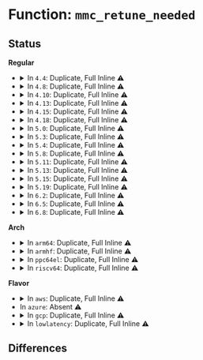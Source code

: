 # Function: <code>mmc_retune_needed</code>

## Status
<b>Regular</b>
<ul>
<li>
<details>
<summary>In <code>4.4</code>: Duplicate, Full Inline ⚠️</summary>

**Collision:** Static Duplication

**Inline:** Full

**Transformation:** False

**Instances:**

```
In drivers/mmc/core/core.c (ffffffff816bd921)
Location: include/linux/mmc/host.h:506
Inline: True
Inline callers:
  - drivers/mmc/core/core.c:mmc_request_done
```
```
In drivers/mmc/core/host.c (ffffffff816c1c46)
Location: include/linux/mmc/host.h:506
Inline: True
Inline callers:
  - drivers/mmc/core/host.c:mmc_retune_timer
```
```
In drivers/mmc/core/sdio.c (ffffffff816c8a35)
Location: include/linux/mmc/host.h:506
Inline: True
Inline callers:
  - drivers/mmc/core/sdio.c:mmc_sdio_suspend
```
</details>
</li>
<li>
<details>
<summary>In <code>4.8</code>: Duplicate, Full Inline ⚠️</summary>

**Collision:** Static Duplication

**Inline:** Full

**Transformation:** False

**Instances:**

```
In drivers/mmc/core/core.c (ffffffff8171f5d4)
Location: include/linux/mmc/host.h:532
Inline: True
Inline callers:
  - drivers/mmc/core/core.c:mmc_request_done
```
```
In drivers/mmc/core/host.c (ffffffff817248d6)
Location: include/linux/mmc/host.h:532
Inline: True
Inline callers:
  - drivers/mmc/core/host.c:mmc_retune_timer
```
```
In drivers/mmc/core/sdio.c (ffffffff8172b9e5)
Location: include/linux/mmc/host.h:532
Inline: True
Inline callers:
  - drivers/mmc/core/sdio.c:mmc_sdio_suspend
```
</details>
</li>
<li>
<details>
<summary>In <code>4.10</code>: Duplicate, Full Inline ⚠️</summary>

**Collision:** Static Duplication

**Inline:** Full

**Transformation:** False

**Instances:**

```
In drivers/mmc/core/core.c (ffffffff817542aa)
Location: include/linux/mmc/host.h:529
Inline: True
Inline callers:
  - drivers/mmc/core/core.c:mmc_request_done
```
```
In drivers/mmc/core/host.c (ffffffff81757856)
Location: include/linux/mmc/host.h:529
Inline: True
Inline callers:
  - drivers/mmc/core/host.c:mmc_retune_timer
```
```
In drivers/mmc/core/sdio.c (ffffffff8175eab5)
Location: include/linux/mmc/host.h:529
Inline: True
Inline callers:
  - drivers/mmc/core/sdio.c:mmc_sdio_suspend
```
</details>
</li>
<li>
<details>
<summary>In <code>4.13</code>: Duplicate, Full Inline ⚠️</summary>

**Collision:** Static Duplication

**Inline:** Full

**Transformation:** False

**Instances:**

```
In drivers/mmc/core/core.c (ffffffff81771fa7)
Location: include/linux/mmc/host.h:497
Inline: True
Inline callers:
  - drivers/mmc/core/core.c:mmc_request_done
```
```
In drivers/mmc/core/host.c (ffffffff817756d6)
Location: include/linux/mmc/host.h:497
Inline: True
Inline callers:
  - drivers/mmc/core/host.c:mmc_retune_timer
```
```
In drivers/mmc/core/sdio.c (ffffffff8177d255)
Location: include/linux/mmc/host.h:497
Inline: True
Inline callers:
  - drivers/mmc/core/sdio.c:mmc_sdio_suspend
```
</details>
</li>
<li>
<details>
<summary>In <code>4.15</code>: Duplicate, Full Inline ⚠️</summary>

**Collision:** Static Duplication

**Inline:** Full

**Transformation:** False

**Instances:**

```
In drivers/mmc/core/core.c (ffffffff817e7aaf)
Location: include/linux/mmc/host.h:552
Inline: True
Inline callers:
  - drivers/mmc/core/core.c:mmc_cqe_request_done
  - drivers/mmc/core/core.c:mmc_request_done
```
```
In drivers/mmc/core/host.c (ffffffff817eb9e5)
Location: include/linux/mmc/host.h:552
Inline: True
Inline callers:
  - drivers/mmc/core/host.c:mmc_retune_timer
```
```
In drivers/mmc/core/sdio.c (ffffffff817f37d7)
Location: include/linux/mmc/host.h:552
Inline: True
Inline callers:
  - drivers/mmc/core/sdio.c:mmc_sdio_suspend
```
</details>
</li>
<li>
<details>
<summary>In <code>4.18</code>: Duplicate, Full Inline ⚠️</summary>

**Collision:** Static Duplication

**Inline:** Full

**Transformation:** False

**Instances:**

```
In drivers/mmc/core/core.c (ffffffff818311d9)
Location: include/linux/mmc/host.h:557
Inline: True
Inline callers:
  - drivers/mmc/core/core.c:mmc_cqe_request_done
  - drivers/mmc/core/core.c:mmc_request_done
```
```
In drivers/mmc/core/host.c (ffffffff81834bb5)
Location: include/linux/mmc/host.h:557
Inline: True
Inline callers:
  - drivers/mmc/core/host.c:mmc_retune_timer
```
```
In drivers/mmc/core/sdio.c (ffffffff8183cc37)
Location: include/linux/mmc/host.h:557
Inline: True
Inline callers:
  - drivers/mmc/core/sdio.c:mmc_sdio_suspend
```
</details>
</li>
<li>
<details>
<summary>In <code>5.0</code>: Duplicate, Full Inline ⚠️</summary>

**Collision:** Static Duplication

**Inline:** Full

**Transformation:** False

**Instances:**

```
In drivers/mmc/core/core.c (ffffffff8185d459)
Location: include/linux/mmc/host.h:564
Inline: True
Inline callers:
  - drivers/mmc/core/core.c:mmc_cqe_request_done
  - drivers/mmc/core/core.c:mmc_request_done
```
```
In drivers/mmc/core/host.c (ffffffff81860b65)
Location: include/linux/mmc/host.h:564
Inline: True
Inline callers:
  - drivers/mmc/core/host.c:mmc_retune_timer
```
```
In drivers/mmc/core/sdio.c (ffffffff81868bc7)
Location: include/linux/mmc/host.h:564
Inline: True
Inline callers:
  - drivers/mmc/core/sdio.c:mmc_sdio_suspend
```
</details>
</li>
<li>
<details>
<summary>In <code>5.3</code>: Duplicate, Full Inline ⚠️</summary>

**Collision:** Static Duplication

**Inline:** Full

**Transformation:** False

**Instances:**

```
In drivers/mmc/core/core.c (ffffffff818a10d5)
Location: include/linux/mmc/host.h:559
Inline: True
Inline callers:
  - drivers/mmc/core/core.c:mmc_cqe_request_done
  - drivers/mmc/core/core.c:mmc_request_done
```
```
In drivers/mmc/core/host.c (ffffffff818a48b5)
Location: include/linux/mmc/host.h:559
Inline: True
Inline callers:
  - drivers/mmc/core/host.c:mmc_retune_timer
```
```
In drivers/mmc/core/sdio.c (ffffffff818acb18)
Location: include/linux/mmc/host.h:559
Inline: True
Inline callers:
  - drivers/mmc/core/sdio.c:mmc_sdio_suspend
```
</details>
</li>
<li>
<details>
<summary>In <code>5.4</code>: Duplicate, Full Inline ⚠️</summary>

**Collision:** Static Duplication

**Inline:** Full

**Transformation:** False

**Instances:**

```
In drivers/mmc/core/core.c (ffffffff818d33c5)
Location: include/linux/mmc/host.h:572
Inline: True
Inline callers:
  - drivers/mmc/core/core.c:mmc_cqe_request_done
  - drivers/mmc/core/core.c:mmc_request_done
```
```
In drivers/mmc/core/host.c (ffffffff818d6d35)
Location: include/linux/mmc/host.h:572
Inline: True
Inline callers:
  - drivers/mmc/core/host.c:mmc_retune_timer
```
```
In drivers/mmc/core/sdio.c (ffffffff818def61)
Location: include/linux/mmc/host.h:572
Inline: True
Inline callers:
  - drivers/mmc/core/sdio.c:mmc_sdio_suspend
```
</details>
</li>
<li>
<details>
<summary>In <code>5.8</code>: Duplicate, Full Inline ⚠️</summary>

**Collision:** Static Duplication

**Inline:** Full

**Transformation:** False

**Instances:**

```
In drivers/mmc/core/core.c (ffffffff819a5a67)
Location: include/linux/mmc/host.h:579
Inline: True
Inline callers:
  - drivers/mmc/core/core.c:mmc_cqe_request_done
  - drivers/mmc/core/core.c:mmc_request_done
```
```
In drivers/mmc/core/host.c (ffffffff819a9695)
Location: include/linux/mmc/host.h:579
Inline: True
Inline callers:
  - drivers/mmc/core/host.c:mmc_retune_timer
```
```
In drivers/mmc/core/sdio.c (ffffffff819b2761)
Location: include/linux/mmc/host.h:579
Inline: True
Inline callers:
  - drivers/mmc/core/sdio.c:mmc_sdio_suspend
```
</details>
</li>
<li>
<details>
<summary>In <code>5.11</code>: Duplicate, Full Inline ⚠️</summary>

**Collision:** Static Duplication

**Inline:** Full

**Transformation:** False

**Instances:**

```
In drivers/mmc/core/core.c (ffffffff819a887d)
Location: include/linux/mmc/host.h:590
Inline: True
Inline callers:
  - drivers/mmc/core/core.c:mmc_cqe_request_done
  - drivers/mmc/core/core.c:mmc_request_done
```
```
In drivers/mmc/core/host.c (ffffffff819ac275)
Location: include/linux/mmc/host.h:590
Inline: True
Inline callers:
  - drivers/mmc/core/host.c:mmc_retune_timer
```
```
In drivers/mmc/core/sdio.c (ffffffff819b4c89)
Location: include/linux/mmc/host.h:590
Inline: True
Inline callers:
  - drivers/mmc/core/sdio.c:mmc_sdio_suspend
```
</details>
</li>
<li>
<details>
<summary>In <code>5.13</code>: Duplicate, Full Inline ⚠️</summary>

**Collision:** Static Duplication

**Inline:** Full

**Transformation:** False

**Instances:**

```
In drivers/mmc/core/core.c (ffffffff8198d54d)
Location: include/linux/mmc/host.h:608
Inline: True
Inline callers:
  - drivers/mmc/core/core.c:mmc_cqe_request_done
  - drivers/mmc/core/core.c:mmc_request_done
```
```
In drivers/mmc/core/host.c (ffffffff819906e5)
Location: include/linux/mmc/host.h:608
Inline: True
Inline callers:
  - drivers/mmc/core/host.c:mmc_retune_timer
```
```
In drivers/mmc/core/sdio.c (ffffffff81999169)
Location: include/linux/mmc/host.h:608
Inline: True
Inline callers:
  - drivers/mmc/core/sdio.c:mmc_sdio_suspend
```
</details>
</li>
<li>
<details>
<summary>In <code>5.15</code>: Duplicate, Full Inline ⚠️</summary>

**Collision:** Static Duplication

**Inline:** Full

**Transformation:** False

**Instances:**

```
In drivers/mmc/core/core.c (ffffffff81a38b94)
Location: include/linux/mmc/host.h:609
Inline: True
Inline callers:
  - drivers/mmc/core/core.c:mmc_cqe_request_done
  - drivers/mmc/core/core.c:mmc_request_done
```
```
In drivers/mmc/core/host.c (ffffffff81a3bfd5)
Location: include/linux/mmc/host.h:609
Inline: True
Inline callers:
  - drivers/mmc/core/host.c:mmc_retune_timer
```
```
In drivers/mmc/core/sdio.c (ffffffff81a458d9)
Location: include/linux/mmc/host.h:609
Inline: True
Inline callers:
  - drivers/mmc/core/sdio.c:mmc_sdio_suspend
```
</details>
</li>
<li>
<details>
<summary>In <code>5.19</code>: Duplicate, Full Inline ⚠️</summary>

**Collision:** Static Duplication

**Inline:** Full

**Transformation:** False

**Instances:**

```
In drivers/mmc/core/core.c (ffffffff81ba5be6)
Location: include/linux/mmc/host.h:612
Inline: True
Inline callers:
  - drivers/mmc/core/core.c:mmc_cqe_request_done
  - drivers/mmc/core/core.c:mmc_request_done
```
```
In drivers/mmc/core/host.c (ffffffff81ba8ff5)
Location: include/linux/mmc/host.h:612
Inline: True
Inline callers:
  - drivers/mmc/core/host.c:mmc_retune_timer
```
```
In drivers/mmc/core/sdio.c (ffffffff81bb362f)
Location: include/linux/mmc/host.h:612
Inline: True
Inline callers:
  - drivers/mmc/core/sdio.c:mmc_sdio_suspend
```
</details>
</li>
<li>
<details>
<summary>In <code>6.2</code>: Duplicate, Full Inline ⚠️</summary>

**Collision:** Static Duplication

**Inline:** Full

**Transformation:** False

**Instances:**

```
In drivers/mmc/core/core.c (ffffffff81d47ef6)
Location: include/linux/mmc/host.h:632
Inline: True
Inline callers:
  - drivers/mmc/core/core.c:mmc_cqe_request_done
  - drivers/mmc/core/core.c:mmc_request_done
```
```
In drivers/mmc/core/host.c (ffffffff81d4bc85)
Location: include/linux/mmc/host.h:632
Inline: True
Inline callers:
  - drivers/mmc/core/host.c:mmc_retune_timer
```
```
In drivers/mmc/core/sdio.c (ffffffff81d57b9f)
Location: include/linux/mmc/host.h:632
Inline: True
Inline callers:
  - drivers/mmc/core/sdio.c:mmc_sdio_suspend
```
</details>
</li>
<li>
<details>
<summary>In <code>6.5</code>: Duplicate, Full Inline ⚠️</summary>

**Collision:** Static Duplication

**Inline:** Full

**Transformation:** False

**Instances:**

```
In drivers/mmc/core/core.c (ffffffff81db2773)
Location: include/linux/mmc/host.h:636
Inline: True
Inline callers:
  - drivers/mmc/core/core.c:mmc_cqe_request_done
  - drivers/mmc/core/core.c:mmc_request_done
```
```
In drivers/mmc/core/host.c (ffffffff81db6525)
Location: include/linux/mmc/host.h:636
Inline: True
Inline callers:
  - drivers/mmc/core/host.c:mmc_retune_timer
```
```
In drivers/mmc/core/sdio.c (ffffffff81dc253e)
Location: include/linux/mmc/host.h:636
Inline: True
Inline callers:
  - drivers/mmc/core/sdio.c:mmc_sdio_suspend
```
</details>
</li>
<li>
<details>
<summary>In <code>6.8</code>: Duplicate, Full Inline ⚠️</summary>

**Collision:** Static Duplication

**Inline:** Full

**Transformation:** False

**Instances:**

```
In drivers/mmc/core/core.c (ffffffff81e6ab03)
Location: include/linux/mmc/host.h:643
Inline: True
Inline callers:
  - drivers/mmc/core/core.c:mmc_cqe_request_done
  - drivers/mmc/core/core.c:mmc_request_done
```
```
In drivers/mmc/core/host.c (ffffffff81e6e9c5)
Location: include/linux/mmc/host.h:643
Inline: True
Inline callers:
  - drivers/mmc/core/host.c:mmc_retune_timer
```
```
In drivers/mmc/core/sdio.c (ffffffff81e7adfe)
Location: include/linux/mmc/host.h:643
Inline: True
Inline callers:
  - drivers/mmc/core/sdio.c:mmc_sdio_suspend
```
</details>
</li>
</ul>
<b>Arch</b>
<ul>
<li>
<details>
<summary>In <code>arm64</code>: Duplicate, Full Inline ⚠️</summary>

**Collision:** Static Duplication

**Inline:** Full

**Transformation:** False

**Instances:**

```
In drivers/mmc/core/core.c (ffff800010b2c4f4)
Location: include/linux/mmc/host.h:572
Inline: True
Inline callers:
  - drivers/mmc/core/core.c:mmc_cqe_request_done
  - drivers/mmc/core/core.c:mmc_request_done
```
```
In drivers/mmc/core/host.c (ffff800010b30db0)
Location: include/linux/mmc/host.h:572
Inline: True
Inline callers:
  - drivers/mmc/core/host.c:mmc_retune_timer
```
```
In drivers/mmc/core/sdio.c (ffff800010b3911c)
Location: include/linux/mmc/host.h:572
Inline: True
Inline callers:
  - drivers/mmc/core/sdio.c:mmc_sdio_suspend
```
</details>
</li>
<li>
<details>
<summary>In <code>armhf</code>: Duplicate, Full Inline ⚠️</summary>

**Collision:** Static Duplication

**Inline:** Full

**Transformation:** False

**Instances:**

```
In drivers/mmc/core/core.c (c0c07afc)
Location: include/linux/mmc/host.h:572
Inline: True
Inline callers:
  - drivers/mmc/core/core.c:mmc_cqe_request_done
  - drivers/mmc/core/core.c:mmc_request_done
```
```
In drivers/mmc/core/host.c (c0c0bb18)
Location: include/linux/mmc/host.h:572
Inline: True
Inline callers:
  - drivers/mmc/core/host.c:mmc_retune_timer
```
```
In drivers/mmc/core/sdio.c (c0c13a54)
Location: include/linux/mmc/host.h:572
Inline: True
Inline callers:
  - drivers/mmc/core/sdio.c:mmc_sdio_suspend
```
```
In drivers/mmc/host/sdhci.c (c0c287e4)
Location: include/linux/mmc/host.h:572
Inline: True
Inline callers:
  - drivers/mmc/host/sdhci.c:sdhci_irq
```
```
In drivers/mmc/host/sdhci-pltfm.c (c0c2d050)
Location: include/linux/mmc/host.h:572
Inline: True
Inline callers:
  - drivers/mmc/host/sdhci-pltfm.c:sdhci_pltfm_suspend
```
```
In drivers/mmc/host/sdhci-esdhc-imx.c (c0c2f0bc)
Location: include/linux/mmc/host.h:572
Inline: True
Inline callers:
  - drivers/mmc/host/sdhci-esdhc-imx.c:sdhci_esdhc_runtime_suspend
  - drivers/mmc/host/sdhci-esdhc-imx.c:sdhci_esdhc_suspend
```
</details>
</li>
<li>
<details>
<summary>In <code>ppc64el</code>: Duplicate, Full Inline ⚠️</summary>

**Collision:** Static Duplication

**Inline:** Full

**Transformation:** False

**Instances:**

```
In drivers/mmc/core/core.c (c000000000c25510)
Location: include/linux/mmc/host.h:572
Inline: True
Inline callers:
  - drivers/mmc/core/core.c:mmc_cqe_request_done
  - drivers/mmc/core/core.c:mmc_request_done
```
```
In drivers/mmc/core/host.c (c000000000c2a908)
Location: include/linux/mmc/host.h:572
Inline: True
Inline callers:
  - drivers/mmc/core/host.c:mmc_retune_timer
```
```
In drivers/mmc/core/sdio.c (c000000000c3523c)
Location: include/linux/mmc/host.h:572
Inline: True
Inline callers:
  - drivers/mmc/core/sdio.c:mmc_sdio_suspend
```
</details>
</li>
<li>
<details>
<summary>In <code>riscv64</code>: Duplicate, Full Inline ⚠️</summary>

**Collision:** Static Duplication

**Inline:** Full

**Transformation:** False

**Instances:**

```
In drivers/mmc/core/core.c (ffffffe000706894)
Location: include/linux/mmc/host.h:572
Inline: True
Inline callers:
  - drivers/mmc/core/core.c:mmc_cqe_request_done
  - drivers/mmc/core/core.c:mmc_request_done
```
```
In drivers/mmc/core/host.c (ffffffe00070985a)
Location: include/linux/mmc/host.h:572
Inline: True
Inline callers:
  - drivers/mmc/core/host.c:mmc_retune_timer
```
```
In drivers/mmc/core/sdio.c (ffffffe000710df4)
Location: include/linux/mmc/host.h:572
Inline: True
Inline callers:
  - drivers/mmc/core/sdio.c:mmc_sdio_suspend
```
</details>
</li>
</ul>
<b>Flavor</b>
<ul>
<li>
<details>
<summary>In <code>aws</code>: Duplicate, Full Inline ⚠️</summary>

**Collision:** Static Duplication

**Inline:** Full

**Transformation:** False

**Instances:**

```
In drivers/mmc/core/core.c (ffffffff81876d85)
Location: include/linux/mmc/host.h:572
Inline: True
Inline callers:
  - drivers/mmc/core/core.c:mmc_cqe_request_done
  - drivers/mmc/core/core.c:mmc_request_done
```
```
In drivers/mmc/core/host.c (ffffffff8187a6f5)
Location: include/linux/mmc/host.h:572
Inline: True
Inline callers:
  - drivers/mmc/core/host.c:mmc_retune_timer
```
```
In drivers/mmc/core/sdio.c (ffffffff81882921)
Location: include/linux/mmc/host.h:572
Inline: True
Inline callers:
  - drivers/mmc/core/sdio.c:mmc_sdio_suspend
```
</details>
</li>
<li>
In <code>azure</code>: Absent ⚠️
</li>
<li>
<details>
<summary>In <code>gcp</code>: Duplicate, Full Inline ⚠️</summary>

**Collision:** Static Duplication

**Inline:** Full

**Transformation:** False

**Instances:**

```
In drivers/mmc/core/core.c (ffffffff818c8225)
Location: include/linux/mmc/host.h:572
Inline: True
Inline callers:
  - drivers/mmc/core/core.c:mmc_cqe_request_done
  - drivers/mmc/core/core.c:mmc_request_done
```
```
In drivers/mmc/core/host.c (ffffffff818cbb95)
Location: include/linux/mmc/host.h:572
Inline: True
Inline callers:
  - drivers/mmc/core/host.c:mmc_retune_timer
```
```
In drivers/mmc/core/sdio.c (ffffffff818d3dc1)
Location: include/linux/mmc/host.h:572
Inline: True
Inline callers:
  - drivers/mmc/core/sdio.c:mmc_sdio_suspend
```
</details>
</li>
<li>
<details>
<summary>In <code>lowlatency</code>: Duplicate, Full Inline ⚠️</summary>

**Collision:** Static Duplication

**Inline:** Full

**Transformation:** False

**Instances:**

```
In drivers/mmc/core/core.c (ffffffff818e4d16)
Location: include/linux/mmc/host.h:572
Inline: True
Inline callers:
  - drivers/mmc/core/core.c:mmc_cqe_request_done
  - drivers/mmc/core/core.c:mmc_request_done
```
```
In drivers/mmc/core/host.c (ffffffff818e86b5)
Location: include/linux/mmc/host.h:572
Inline: True
Inline callers:
  - drivers/mmc/core/host.c:mmc_retune_timer
```
```
In drivers/mmc/core/sdio.c (ffffffff818f08e1)
Location: include/linux/mmc/host.h:572
Inline: True
Inline callers:
  - drivers/mmc/core/sdio.c:mmc_sdio_suspend
```
</details>
</li>
</ul>

## Differences
